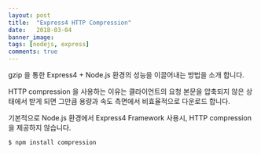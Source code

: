 ```yaml
---
layout: post
title:  "Express4 HTTP Compression"
date:   2018-03-04
banner_image: 
tags: [nodejs, express]
comments: true
---
```


gzip 을 통한 Express4 + Node.js 환경의 성능을 이끌어내는 방법을 소개 합니다.

<!--more-->

HTTP compression 을 사용하는 이유는 클라이언트의 요청 본문을 압축되지 않은 상태에서 받게 되면 그만큼 용량과 속도 측면에서 비효율적으로 다운로드 합니다.



기본적으로 Node.js 환경에서 Express4 Framework 사용시, HTTP compression 을 제공하지 않습니다.

```bash
$ npm install compression
```

